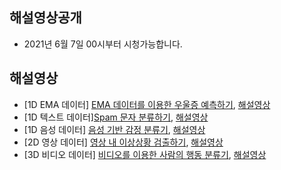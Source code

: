 
## 해설영상공개
- 2021년 6월 7일 00시부터 시청가능합니다.

## 해설영상
- [1D EMA 데이터] [EMA 데이터를 이용한 우울증 예측하기](https://www.kaggle.com/t/b091cf36191a4edeab544cb3da07c093), [해설영상](https://youtu.be/NKNIB-KSypQ)
- [1D 텍스트 데이터][Spam 문자 분류하기](https://www.kaggle.com/t/2fb91a41dca54c47a7ca95670e7d419e), [해설영상]()
- [1D 음성 데이터] [음성 기반 감정 분류기](https://www.kaggle.com/t/b2cd184194a94b9aa1cfbadc90438013), [해설영상](https://youtu.be/fcDk6YBH2Vw)
- [2D 영상 데이터] [영상 내 이상상황 검출하기](https://www.kaggle.com/t/1be6347d5058435b9fca78565e9883ba), [해설영상](https://youtu.be/KjpJDUCKwHU)
- [3D 비디오 데이터] [비디오를 이용한 사람의 행동 분류기](https://www.kaggle.com/t/64ebe08f43174b1094592b21d2ee0596), [해설영상](https://youtu.be/3-Xyr75nx9A)
